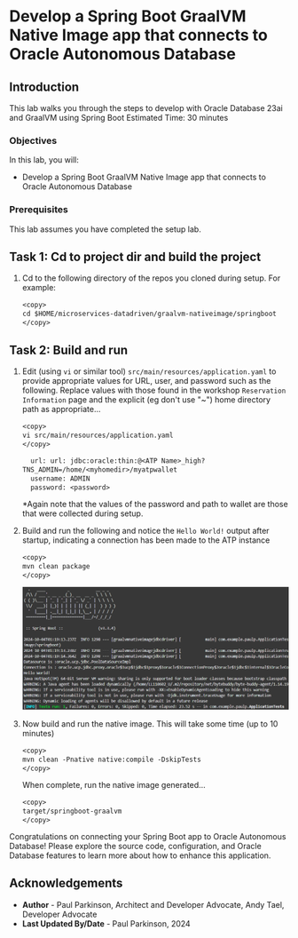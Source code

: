 # Develop a Spring Boot GraalVM Native Image app that connects to Oracle Autonomous Database

## Introduction

This lab walks you through the steps to develop with Oracle Database 23ai and GraalVM using Spring Boot
Estimated Time: 30 minutes

### Objectives

In this lab, you will:
- Develop a Spring Boot GraalVM Native Image app that connects to Oracle Autonomous Database

### Prerequisites

This lab assumes you have completed the setup lab.


## Task 1: Cd to project dir and build the project

1. Cd to the following directory of the repos you cloned during setup. For example:

    ```
    <copy>   
    cd $HOME/microservices-datadriven/graalvm-nativeimage/springboot
    </copy>
    ``` 


## Task 2: Build and run

1. Edit (using `vi` or similar tool) `src/main/resources/application.yaml` to provide appropriate values for URL, user, and password such as the following.
   Replace values with those found in the workshop `Reservation Information` page and the explicit (eg don't use "~") home directory path as appropriate...
    ```
    <copy>   
    vi src/main/resources/application.yaml
    </copy>
    ```   
   
    ```properties
      url: url: jdbc:oracle:thin:@<ATP Name>_high?TNS_ADMIN=/home/<myhomedir>/myatpwallet
      username: ADMIN
      password: <password>
    ```

   *Again note that the values of the password and path to wallet are those that were collected during setup.

2. Build and run the following and notice the `Hello World!` output after startup, indicating a connection has been made to the ATP instance

    ```
    <copy>   
    mvn clean package 
    </copy>
    ```  

   ![springboot connection success](images/springboot-connectonsuccess.png)

   

3. Now build and run the native image. This will take some time (up to 10 minutes)

    ```
    <copy>   
    mvn clean -Pnative native:compile -DskipTests
    </copy>
    ```  
     When complete, run the native image generated...

    ```
    <copy>   
    target/springboot-graalvm
    </copy>
    ```  

Congratulations on connecting your Spring Boot app to Oracle Autonomous Database!
Please explore the source code, configuration, and Oracle Database features to learn more about how to enhance this application.

## Acknowledgements
* **Author** - Paul Parkinson, Architect and Developer Advocate, Andy Tael, Developer Advocate
* **Last Updated By/Date** - Paul Parkinson, 2024
